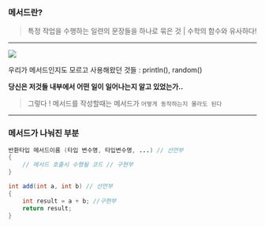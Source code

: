 ### 메서드란?
> 특정 작업을 수행하는 일련의 문장들을 하나로 묶은 것 | 수학의 함수와 유사하다!

---
![](https://velog.velcdn.com/images/jacobhboy/post/9174740b-545e-40dd-bb1d-d30c481a4263/image.png)

우리가 메서드인지도 모르고 사용해왔던 것들 : println(), random()

**당신은 저것들 내부에서 어떤 일이 일어나는지 알고 있었는가..**

> 그렇다 ! 메서드를 작성할때는 메서드가 `어떻게 동작하는지 몰라도 된다`

---

### 메서드가 나눠진 부분

```java
반환타입 메서드이름 (타입 변수명, 타입변수명, ...) // 선언부
{
	// 메서드 호출시 수행될 코드 // 구현부
}

int add(int a, int b) // 선언부
{
	int result = a + b; //구현부
    return result;
}
```






